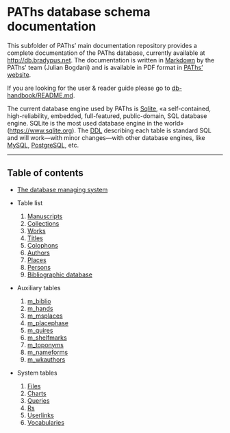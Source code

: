# PAThs database schema documentation

This subfolder of PAThs’ main documentation repository provides a complete
documentation of the PAThs database, currently available at
http://db.bradypus.net. The documentation is written in [Markdown](https://daringfireball.net/projects/markdown/)
by the PAThs' team (Julian Bogdani) and is available in PDF format in
[PAThs’ website](http://paths.uniroma1.it).

If you are looking for the user & reader guide please go to [db-handbook/README.md](../db-handbook/README.md).


The current database engine used by PAThs is [Sqlite](https://www.sqlite.org/),
«a self-contained, high-reliability, embedded, full-featured, public-domain,
SQL database engine. SQLite is the most used database engine in the world» (https://www.sqlite.org). The [DDL](https://en.wikipedia.org/wiki/Data_definition_language)
describing each table is standard SQL and will work—with minor changes—with other database engines, like
[MySQL](https://www.mysql.com/), [PostgreSQL](https://www.postgresql.org/), etc.

---

## Table of contents

- [The database managing system](dbms.md)
- Table list
  1. [Manuscripts](manuscripts.md)
  1. [Collections](collections.md)
  1. [Works](works.md)
  1. [Titles](titles.md)
  1. [Colophons](colophons.md)
  1. [Authors](authors.md)
  1. [Places](places.md)
  1. [Persons](persons.md)
  1. [Bibliographic database](biblio.md)

- Auxiliary tables
  1. [m_biblio](m_biblio.md)
  1. [m_hands](m_hands.md)
  1. [m_msplaces](m_msplaces.md)
  1. [m_placephase](m_placephase.md)
  1. [m_quires](m_quires.md)
  1. [m_shelfmarks](m_shelfmarks.md)
  1. [m_toponyms](m_toponyms.md)
  1. [m_nameforms](m_nameforms.md)
  1. [m_wkauthors](m_wkauthors.md)

- System tables
  1. [Files](files.md)
  1. [Charts](charts.md)
  1. [Queries](queries.md)
  1. [Rs](rs.md)
  1. [Userlinks](userlinks.md)
  1. [Vocabularies](vocabularies.md)
